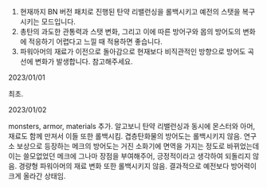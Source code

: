 1. 현재까지 BN 버전 패치로 진행된 탄약 리밸런싱을 롤백시키고 예전의 스탯을 복구시키는 모드입니다.
2. 총탄의 과도한 관통력과 스탯 변화, 그리고 이에 따른 방어구와 몹의 방어도의 변화에 적응하기 어렵다고 느낄 때 적용하면 좋습니다.
3. 파워아머의 재료가 이전으로 돌아감으로 현재보다 비직관적인 방향으로 방어도 곡선에 변화가 발생합니다. 참고해주세요.

2023/01/01

최초.

2023/01/02

monsters, armor, materials 추가.
알고보니 탄약 리밸런싱과 동시에 몬스터와 아머, 재료도 함께 만져서 이들 또한 롤백시킴.
겹층탄화물의 방어도는 롤백시키지 않음.
연구소 보상으로 등장하는 메크의 방어도는 거진 소화기에 면역을 가지는 정도로 바뀌었는데 이는 쓸모없었던 메크에 그나마 장점을 부여해주어, 긍정적이라고 생각하여 되돌리지 않음.
경량형 파워아머의 재료 변화 또한 롤백시키지 않음. 결과적으로 예전보다 방어력이 크게 올라간 상태임.